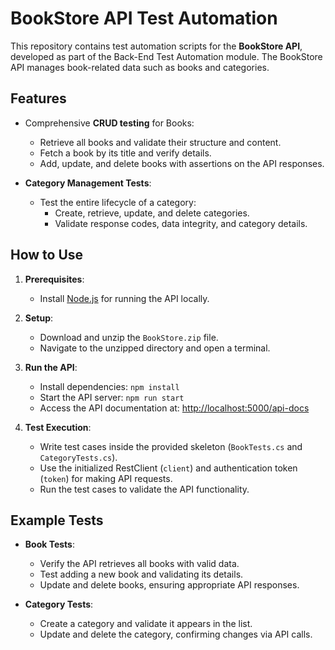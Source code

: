 # BookStore API Test Automation

This repository contains test automation scripts for the **BookStore API**, developed as part of the Back-End Test Automation module. The BookStore API manages book-related data such as books and categories.

## Features

- Comprehensive **CRUD testing** for Books:
  - Retrieve all books and validate their structure and content.
  - Fetch a book by its title and verify details.
  - Add, update, and delete books with assertions on the API responses.

- **Category Management Tests**:
  - Test the entire lifecycle of a category:
    - Create, retrieve, update, and delete categories.
    - Validate response codes, data integrity, and category details.

## How to Use

1. **Prerequisites**:
   - Install [Node.js](https://nodejs.org/en/download/) for running the API locally.

2. **Setup**:
   - Download and unzip the `BookStore.zip` file.
   - Navigate to the unzipped directory and open a terminal.

3. **Run the API**:
   - Install dependencies: `npm install`
   - Start the API server: `npm run start`
   - Access the API documentation at: [http://localhost:5000/api-docs](http://localhost:5000/api-docs)

4. **Test Execution**:
   - Write test cases inside the provided skeleton (`BookTests.cs` and `CategoryTests.cs`).
   - Use the initialized RestClient (`client`) and authentication token (`token`) for making API requests.
   - Run the test cases to validate the API functionality.

## Example Tests

- **Book Tests**:
  - Verify the API retrieves all books with valid data.
  - Test adding a new book and validating its details.
  - Update and delete books, ensuring appropriate API responses.

- **Category Tests**:
  - Create a category and validate it appears in the list.
  - Update and delete the category, confirming changes via API calls.

